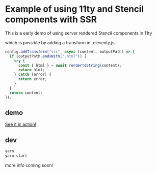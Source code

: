 # Example of using 11ty and Stencil components with SSR

This is a early demo of using server rendered Stencil components in 11ty

which is possible by adding a transform in .eleventy.js

```javascript
config.addTransform("ssr", async (content, outputPath) => {
  if (outputPath.endsWith(".html")) {
    try {
      const { html } = await renderToString(content);
      return html;
    } catch (error) {
      return error;
    }
  }
  return content;
});
```

## demo

[See it in action!](https://jagreehal.github.io/11ty-stenciljs-ssr-example/)

## dev

```bash
yarn
yarn start
```

more info coming soon!

